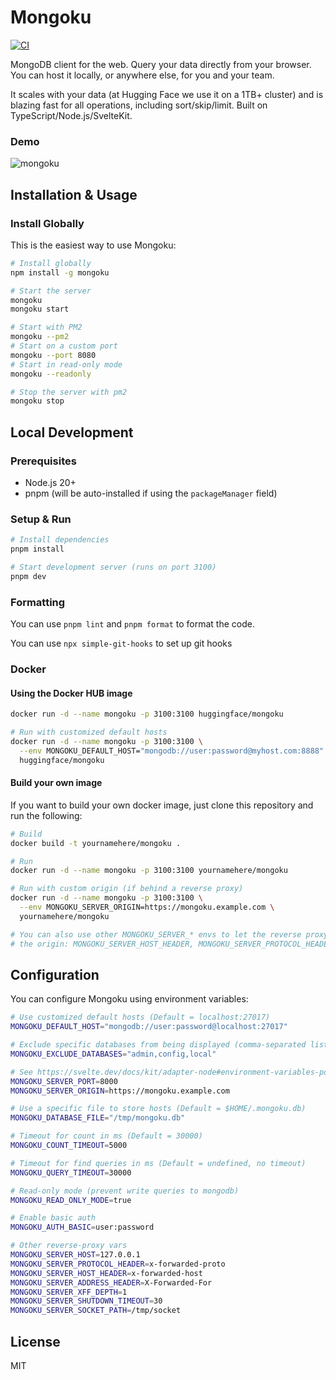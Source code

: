 # Mongoku

[![CI](https://github.com/huggingface/Mongoku/actions/workflows/ci.yml/badge.svg)](https://github.com/huggingface/Mongoku/actions/workflows/ci.yml)

MongoDB client for the web. Query your data directly from your browser. You can host it locally,
or anywhere else, for you and your team.

It scales with your data (at Hugging Face we use it on a 1TB+ cluster) and is blazing fast for all
operations, including sort/skip/limit. Built on TypeScript/Node.js/SvelteKit.

### Demo

![mongoku](https://huggingface.co/landing/assets/mongoku/mongoku-demo.gif)

## Installation & Usage

### Install Globally

This is the easiest way to use Mongoku:

```bash
# Install globally
npm install -g mongoku

# Start the server
mongoku
mongoku start

# Start with PM2
mongoku --pm2
# Start on a custom port
mongoku --port 8080
# Start in read-only mode
mongoku --readonly

# Stop the server with pm2
mongoku stop
```

## Local Development

### Prerequisites

- Node.js 20+
- pnpm (will be auto-installed if using the `packageManager` field)

### Setup & Run

```bash
# Install dependencies
pnpm install

# Start development server (runs on port 3100)
pnpm dev
```

### Formatting

You can use `pnpm lint` and `pnpm format` to format the code.

You can use `npx simple-git-hooks` to set up git hooks

### Docker

#### Using the Docker HUB image

```bash
docker run -d --name mongoku -p 3100:3100 huggingface/mongoku

# Run with customized default hosts
docker run -d --name mongoku -p 3100:3100 \
  --env MONGOKU_DEFAULT_HOST="mongodb://user:password@myhost.com:8888" \
  huggingface/mongoku
```

#### Build your own image

If you want to build your own docker image, just clone this repository and run the following:

```bash
# Build
docker build -t yournamehere/mongoku .

# Run
docker run -d --name mongoku -p 3100:3100 yournamehere/mongoku

# Run with custom origin (if behind a reverse proxy)
docker run -d --name mongoku -p 3100:3100 \
  --env MONGOKU_SERVER_ORIGIN=https://mongoku.example.com \
  yournamehere/mongoku

# You can also use other MONGOKU_SERVER_* envs to let the reverse proxy determine
# the origin: MONGOKU_SERVER_HOST_HEADER, MONGOKU_SERVER_PROTOCOL_HEADER, ...
```

## Configuration

You can configure Mongoku using environment variables:

```bash
# Use customized default hosts (Default = localhost:27017)
MONGOKU_DEFAULT_HOST="mongodb://user:password@localhost:27017"

# Exclude specific databases from being displayed (comma-separated list)
MONGOKU_EXCLUDE_DATABASES="admin,config,local"

# See https://svelte.dev/docs/kit/adapter-node#environment-variables-port-and-host
MONGOKU_SERVER_PORT=8000
MONGOKU_SERVER_ORIGIN=https://mongoku.example.com

# Use a specific file to store hosts (Default = $HOME/.mongoku.db)
MONGOKU_DATABASE_FILE="/tmp/mongoku.db"

# Timeout for count in ms (Default = 30000)
MONGOKU_COUNT_TIMEOUT=5000

# Timeout for find queries in ms (Default = undefined, no timeout)
MONGOKU_QUERY_TIMEOUT=30000

# Read-only mode (prevent write queries to mongodb)
MONGOKU_READ_ONLY_MODE=true

# Enable basic auth
MONGOKU_AUTH_BASIC=user:password

# Other reverse-proxy vars
MONGOKU_SERVER_HOST=127.0.0.1
MONGOKU_SERVER_PROTOCOL_HEADER=x-forwarded-proto
MONGOKU_SERVER_HOST_HEADER=x-forwarded-host
MONGOKU_SERVER_ADDRESS_HEADER=X-Forwarded-For
MONGOKU_SERVER_XFF_DEPTH=1
MONGOKU_SERVER_SHUTDOWN_TIMEOUT=30
MONGOKU_SERVER_SOCKET_PATH=/tmp/socket
```

## License

MIT
